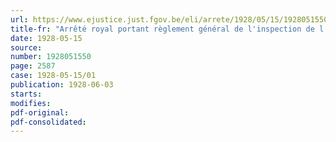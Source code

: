 ```yaml
---
url: https://www.ejustice.just.fgov.be/eli/arrete/1928/05/15/1928051550/justel
title-fr: "Arrêté royal portant règlement général de l'inspection de l'enseignement primaire"
date: 1928-05-15
source:
number: 1928051550
page: 2587
case: 1928-05-15/01
publication: 1928-06-03
starts:
modifies:
pdf-original:
pdf-consolidated:
---
```


